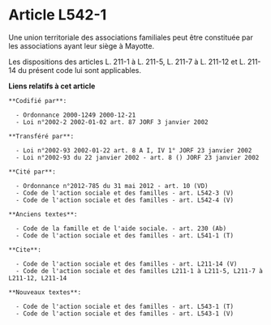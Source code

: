 # Article L542-1

Une union territoriale des associations familiales peut être constituée par les associations ayant leur siège à Mayotte.

Les dispositions des articles L. 211-1 à L. 211-5, L. 211-7 à L. 211-12 et L. 211-14 du présent code lui sont applicables.

**Liens relatifs à cet article**

	**Codifié par**:

	  - Ordonnance 2000-1249 2000-12-21
	  - Loi n°2002-2 2002-01-02 art. 87 JORF 3 janvier 2002

	**Transféré par**:

	  - Loi n°2002-93 2002-01-22 art. 8 A I, IV 1° JORF 23 janvier 2002
	  - Loi n°2002-93 du 22 janvier 2002 - art. 8 () JORF 23 janvier 2002

	**Cité par**:

	  - Ordonnance n°2012-785 du 31 mai 2012 - art. 10 (VD)
	  - Code de l'action sociale et des familles - art. L542-3 (V)
	  - Code de l'action sociale et des familles - art. L542-4 (V)

	**Anciens textes**:

	  - Code de la famille et de l'aide sociale. - art. 230 (Ab)
	  - Code de l'action sociale et des familles - art. L541-1 (T)

	**Cite**:

	  - Code de l'action sociale et des familles - art. L211-14 (V)
	  - Code de l'action sociale et des familles L211-1 à L211-5, L211-7 à L211-12, L211-14

	**Nouveaux textes**:

	  - Code de l'action sociale et des familles - art. L543-1 (T)
	  - Code de l'action sociale et des familles - art. L543-1 (V)
